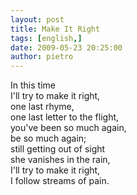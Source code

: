 ```yaml
---
layout: post
title: Make It Right
tags: [english,]
date: 2009-05-23 20:25:00
author: pietro
---
```

In this time<br/>I'll try to make it right,<br/>one last rhyme,<br/>one last letter to the flight,<br/>you've been so much again,<br/>be so much again;<br/>still getting out of sight<br/>she vanishes in the rain,<br/>I'll try to make it right,<br/>I follow streams of pain.
